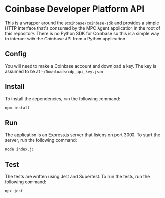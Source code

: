 # Coinbase Developer Platform API 
This is a wrapper around the `@coinbase/coinbase-sdk` and provides a simple HTTP interface that's consumed by the MPC Agent application in the root of this repository. There is no Python SDK for Coinbase so this is a simple way to interact with the Coinbase API from a Python application.

## Config
You will need to make a Coinbase account and download a key. The key is assumed to be at `~/Downloads/cdp_api_key.json`

## Install
To install the dependencies, run the following command:
```bash
npm install
```

## Run
The application is an Express.js server that listens on port 3000. To start the server, run the following command:
```bash
node index.js
```

## Test
The tests are written using Jest and Supertest. To run the tests, run the following command:
```bash
npx jest
```
